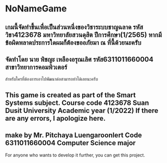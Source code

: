 # NoNameGame
เกมนี้จัดทำขึ้นเพื่อเป็นส่วนหนึ่งของวิชาระบบชาญฉลาด รหัสวิชา4123678 มหาวิทยาลัยสวนดุสิต ปีการศึกษา(1/2565)
หากมีข้อผิดพลาดประการใดผมก็ต้องขออภัยมา ณ ที่นี้ด้วยนะครับ
-----------------------------------------------------------------------------------------------------------
จัดทำโดย
นาย พิชญะ เหลืองอรุณเลิศ รหัส6311011660004 สาขาวิทยาการคอมพิวเตอร์
-----------------------------------------------------------------------------------------------------------
สำหรับใครที่ต้องการเอาไปพัฒนาต่อสามารถทำได้เลยนะครับ

This game is created as part of the Smart Systems subject. Course code 4123678 Suan Dusit University Academic year (1/2022)
If there are any errors, I apologize here.
-----------------------------------------------------------------------------------------------------------
make by
Mr. Pitchaya Luengaroonlert Code 6311011660004 Computer Science major
-----------------------------------------------------------------------------------------------------------
For anyone who wants to develop it further, you can get this project.
